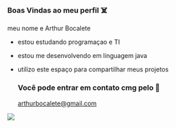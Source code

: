 ### Boas Vindas ao meu perfil ☠️

meu nome e Arthur Bocalete

- estou estudando programaçao e TI
- estou me desenvolvendo em linguagem java
- utilizo este espaço para compartilhar meus projetos

  ### Você pode entrar em contato cmg pelo 📧
  arthurbocalete@gmail.com


![](https://media1.tenor.com/m/LJdkvSLb4n4AAAAC/iodadance.gif)
